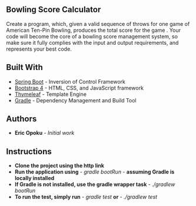 ## Bowling Score Calculator
Create a program, which, given a valid sequence of throws for one game of American Ten-Pin
Bowling, produces the total score for the game . Your code will become the core of a bowling score
management system, so make sure it fully complies with the input and output requirements, and
represents your best code.

## Built With

* [Spring Boot](https://projects.spring.io/spring-boot/) - Inversion of Control Framework
* [Bootstrap 4](http://getbootstrap.com/) - HTML, CSS, and JavaScript framework
* [Thymeleaf](https://www.thymeleaf.org/) - Template Engine
* [Gradle](https://gradle.org/) - Dependency Management and Build Tool


## Authors

* **Eric Opoku** - *Initial work* 

## Instructions

* **Clone the project using the http link**
* **Run the application using** - *gradle bootRun* - **assuming Gradle is locally installed**
* **If Gradle is not installed, use the gradle wrapper task** - *./gradlew bootRun*
* **To run the test, simply run** - *gradle test* **or** - *./gradlew test*
